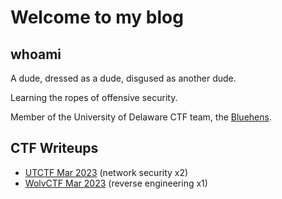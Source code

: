 # Welcome to my blog

## whoami
A dude, dressed as a dude, disgused as another dude. 

Learning the ropes of offensive security. 

Member of the University of Delaware CTF team, the [Bluehens](https://ctftime.org/team/64660/).

## CTF Writeups 
* [UTCTF Mar 2023](https://caadams4.github.io/cyberblog/utctf/utctf) (network security x2)
* [WolvCTF Mar 2023](https://caadams4.github.io/cyberblog/wolvCTF/wolvCTF) (reverse engineering x1)

